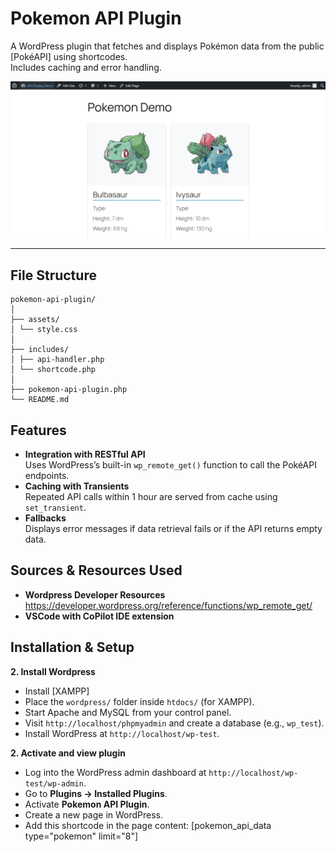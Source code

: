# Pokemon API Plugin

A WordPress plugin that fetches and displays Pokémon data from the public [PokéAPI] using shortcodes.  
Includes caching and error handling.

![Pokemon API Plugin Screenshot](./assets/pokemon-api-page.png)

---

## File Structure

```
pokemon-api-plugin/
│
├── assets/
│ └── style.css
│
├── includes/
│ ├── api-handler.php
│ └── shortcode.php
│
├── pokemon-api-plugin.php
└── README.md
```

## Features

- **Integration with RESTful API**  
  Uses WordPress’s built-in `wp_remote_get()` function to call the PokéAPI endpoints.
- **Caching with Transients**  
  Repeated API calls within 1 hour are served from cache using `set_transient`.
- **Fallbacks**  
  Displays error messages if data retrieval fails or if the API returns empty data.

## Sources & Resources Used

- **Wordpress Developer Resources**
  https://developer.wordpress.org/reference/functions/wp_remote_get/
- **VSCode with CoPilot IDE extension**

## Installation & Setup

**2. Install Wordpress**
- Install [XAMPP]
- Place the `wordpress/` folder inside `htdocs/` (for XAMPP).
- Start Apache and MySQL from your control panel.
- Visit `http://localhost/phpmyadmin` and create a database (e.g., `wp_test`).
- Install WordPress at `http://localhost/wp-test`.

**2. Activate and view plugin**
- Log into the WordPress admin dashboard at `http://localhost/wp-test/wp-admin`.
- Go to **Plugins → Installed Plugins**.
- Activate **Pokemon API Plugin**.
- Create a new page in WordPress.
- Add this shortcode in the page content: [pokemon_api_data type="pokemon" limit="8"]


